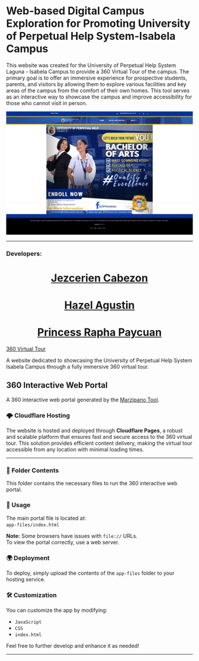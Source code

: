 # Web-based Digital Campus Exploration for Promoting University of Perpetual Help System-Isabela Campus

This website was created for the University of Perpetual Help System Laguna - Isabela Campus to provide a 360 Virtual Tour of the campus. The primary goal is to offer an immersive experience for prospective students, parents, and visitors by allowing them to explore various facilities and key areas of the campus from the comfort of their own homes. This tool serves as an interactive way to showcase the campus and improve accessibility for those who cannot visit in person.

![landing img](/landing.jpeg)

---

### Developers:

<h1 align="center"><a href="https://web.facebook.com/jez.cabezon">Jezcerien Cabezon</a></h1>
<h1 align="center"><a href="https://web.facebook.com/lezah.agustin.21">Hazel Agustin</a></h1>
<h1 align="center"><a href="https://web.facebook.com/princessrapha.paycuan">Princess Rapha Paycuan</a></h1>

[360 Virtual Tour](http://360-uphsl-isabela.pages.dev)

A website dedicated to showcasing the University of Perpetual Help System Isabela Campus through a fully immersive 360 virtual tour.

## 360 Interactive Web Portal

A 360 interactive web portal generated by the [Marzipano Tool](http://www.marzipano.net).

### 🌩️ Cloudflare Hosting

The website is hosted and deployed through **Cloudflare Pages**, a robust and scalable platform that ensures fast and secure access to the 360 virtual tour. This solution provides efficient content delivery, making the virtual tour accessible from any location with minimal loading times.

---

### 📂 Folder Contents

This folder contains the necessary files to run the 360 interactive web portal.

### 🚀 Usage

The main portal file is located at:  
`app-files/index.html`

**Note:** Some browsers have issues with `file://` URLs.  
To view the portal correctly, use a web server.

### 🌍 Deployment

To deploy, simply upload the contents of the `app-files` folder to your hosting service.

### 🛠️ Customization

You can customize the app by modifying:

- `JavaScript`
- `CSS`
- `index.html`

Feel free to further develop and enhance it as needed!

---

<!-- # Responsive Navigation Bar

## [Watch it on YouTube](https://youtu.be/k-jwXwpNuXI)

### Responsive Navigation Bar

- Responsive Navigation Bar Using HTML, CSS & JavaScript
- With Dropdown Mega Menu
- With a beautiful minimalist interface.
- Developed first with the Mobile First methodology, then for desktop.

💙 Join the channel to see more videos like this. [Bedimcode](https://www.youtube.com/@Bedimcode)

![preview img](/preview.png) -->
